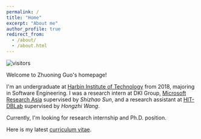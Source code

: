 ```yaml
---
permalink: /
title: "Home"
excerpt: "About me"
author_profile: true
redirect_from:
  - /about/
  - /about.html
---
```


![visitors](https://visitor-badge.glitch.me/badge?page_id=gzn00417.github.io)

Welcome to Zhuoning Guo's homepage!

I'm an undergraduate at [Harbin Institute of Technology](http://www.hit.edu.cn/) from 2018, majoring in Software Engineering. I was a research intern at DKI Group, [Microsoft Research Asia](https://www.msra.cn/) supervised by _Shizhao Sun_, and a research assistant at [HIT-DBLab](http://cs.hit.edu.cn/2018/1126/c11289a218419/page.htm) supervised by _Hongzhi Wang_.

Currently, I'm looking for research internship and Ph.D. position.

Here is my latest [curriculum vitae](https://gzn00417.github.io/cv/).
